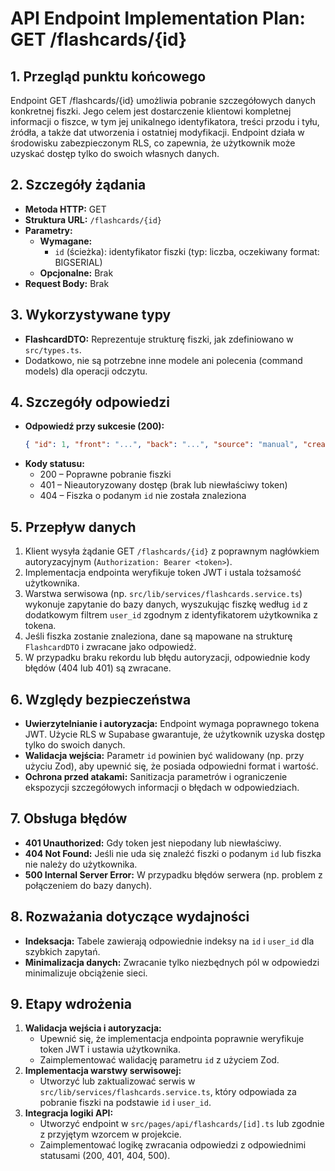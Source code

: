 # API Endpoint Implementation Plan: GET /flashcards/{id}

## 1. Przegląd punktu końcowego
Endpoint GET /flashcards/{id} umożliwia pobranie szczegółowych danych konkretnej fiszki. Jego celem jest dostarczenie klientowi kompletnej informacji o fiszce, w tym jej unikalnego identyfikatora, treści przodu i tyłu, źródła, a także dat utworzenia i ostatniej modyfikacji. Endpoint działa w środowisku zabezpieczonym RLS, co zapewnia, że użytkownik może uzyskać dostęp tylko do swoich własnych danych.

## 2. Szczegóły żądania
- **Metoda HTTP:** GET
- **Struktura URL:** `/flashcards/{id}`
- **Parametry:**
  - **Wymagane:**
    - `id` (ścieżka): identyfikator fiszki (typ: liczba, oczekiwany format: BIGSERIAL)
  - **Opcjonalne:** Brak
- **Request Body:** Brak

## 3. Wykorzystywane typy
- **FlashcardDTO:** Reprezentuje strukturę fiszki, jak zdefiniowano w `src/types.ts`.
- Dodatkowo, nie są potrzebne inne modele ani polecenia (command models) dla operacji odczytu.

## 4. Szczegóły odpowiedzi
- **Odpowiedź przy sukcesie (200):**
  ```json
  { "id": 1, "front": "...", "back": "...", "source": "manual", "created_at": "...", "updated_at": "..." }
  ```
- **Kody statusu:**
  - 200 – Poprawne pobranie fiszki
  - 401 – Nieautoryzowany dostęp (brak lub niewłaściwy token)
  - 404 – Fiszka o podanym `id` nie została znaleziona

## 5. Przepływ danych
1. Klient wysyła żądanie GET `/flashcards/{id}` z poprawnym nagłówkiem autoryzacyjnym (`Authorization: Bearer <token>`).
2. Implementacja endpointa weryfikuje token JWT i ustala tożsamość użytkownika.
3. Warstwa serwisowa (np. `src/lib/services/flashcards.service.ts`) wykonuje zapytanie do bazy danych, wyszukując fiszkę według `id` z dodatkowym filtrem `user_id` zgodnym z identyfikatorem użytkownika z tokena.
4. Jeśli fiszka zostanie znaleziona, dane są mapowane na strukturę `FlashcardDTO` i zwracane jako odpowiedź.
5. W przypadku braku rekordu lub błędu autoryzacji, odpowiednie kody błędów (404 lub 401) są zwracane.

## 6. Względy bezpieczeństwa
- **Uwierzytelnianie i autoryzacja:** Endpoint wymaga poprawnego tokena JWT. Użycie RLS w Supabase gwarantuje, że użytkownik uzyska dostęp tylko do swoich danych.
- **Walidacja wejścia:** Parametr `id` powinien być walidowany (np. przy użyciu Zod), aby upewnić się, że posiada odpowiedni format i wartość.
- **Ochrona przed atakami:** Sanitizacja parametrów i ograniczenie ekspozycji szczegółowych informacji o błędach w odpowiedziach.

## 7. Obsługa błędów
- **401 Unauthorized:** Gdy token jest niepodany lub niewłaściwy.
- **404 Not Found:** Jeśli nie uda się znaleźć fiszki o podanym `id` lub fiszka nie należy do użytkownika.
- **500 Internal Server Error:** W przypadku błędów serwera (np. problem z połączeniem do bazy danych).

## 8. Rozważania dotyczące wydajności
- **Indeksacja:** Tabele zawierają odpowiednie indeksy na `id` i `user_id` dla szybkich zapytań.
- **Minimalizacja danych:** Zwracanie tylko niezbędnych pól w odpowiedzi minimalizuje obciążenie sieci.

## 9. Etapy wdrożenia
1. **Walidacja wejścia i autoryzacja:**
   - Upewnić się, że implementacja endpointa poprawnie weryfikuje token JWT i ustawia użytkownika.
   - Zaimplementować walidację parametru `id` z użyciem Zod.
2. **Implementacja warstwy serwisowej:**
   - Utworzyć lub zaktualizować serwis w `src/lib/services/flashcards.service.ts`, który odpowiada za pobranie fiszki na podstawie `id` i `user_id`.
3. **Integracja logiki API:**
   - Utworzyć endpoint w `src/pages/api/flashcards/[id].ts` lub zgodnie z przyjętym wzorcem w projekcie.
   - Zaimplementować logikę zwracania odpowiedzi z odpowiednimi statusami (200, 401, 404, 500).